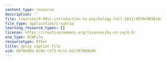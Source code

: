 ```yaml
---
content_type: resource
description: ''
file: /courses/9-00sc-introduction-to-psychology-fall-2011/d970e9828c6ec5f36c11b2c307068e96_SFPPw6sDHEI.srt
file_type: application/x-subrip
learning_resource_types: []
license: https://creativecommons.org/licenses/by-nc-sa/4.0/
ocw_type: OCWFile
resourcetype: Other
title: 3play caption file
uid: d970e982-8c6e-c5f3-6c11-b2c307068e96
---
```

